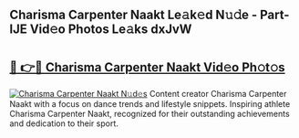 ## Charisma Carpenter Naakt Le𝚊k𝚎d N𝚞𝚍e - Part-lJE Vid𝚎o Photos Le𝚊ks dxJvW

# <h2><a href="http://fb382y4.evod.top/?m=Charisma+Carpenter+Naakt">🔗 👉🔴 Charisma Carpenter Naakt Vid𝚎o Ph𝚘t𝚘s</a></h2>

[![Charisma Carpenter Naakt N𝚞d𝚎s](https://i.imgur.com/8V9OHl7.gif)](http://fb382y4.evod.top/?m=Charisma+Carpenter+Naakt)
Content creator Charisma Carpenter Naakt with a focus on dance trends and lifestyle snippets. Inspiring athlete Charisma Carpenter Naakt, recognized for their outstanding achievements and dedication to their sport. 

